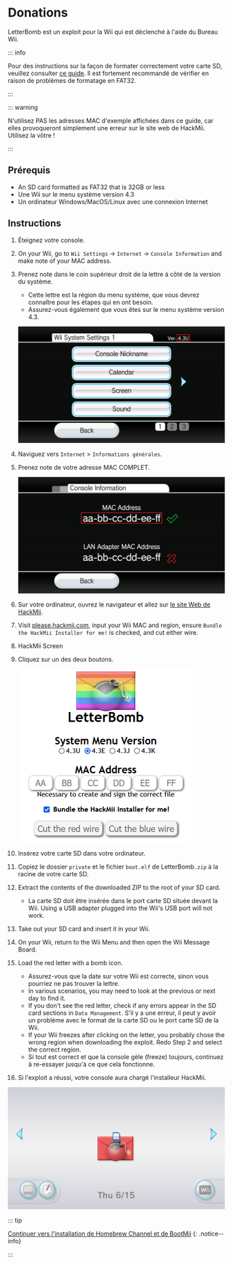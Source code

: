 # Donations

LetterBomb est un exploit pour la Wii qui est déclenché à l'aide du Bureau Wii.

::: info

Pour des instructions sur la façon de formater correctement votre carte SD, veuillez consulter [ce guide](https://wiki.hacks.guide/wiki/Formatting_an_SD_card). Il est fortement recommandé de vérifier en raison de problèmes de formatage en FAT32.

:::

::: warning

N'utilisez PAS les adresses MAC d'exemple affichées dans ce guide, car elles provoqueront simplement une erreur sur le site web de HackMii. Utilisez la vôtre !

:::

## Prérequis

- An SD card formatted as FAT32 that is 32GB or less
- Une Wii sur le menu système version 4.3
- Un ordinateur Windows/MacOS/Linux avec une connexion Internet

## Instructions

1. Éteignez votre console.

2. On your Wii, go to `Wii Settings` -> `Internet` -> `Console Information` and make note of your MAC address.

3. Prenez note dans le coin supérieur droit de la lettre à côté de la version du système.

   - Cette lettre est la région du menu système, que vous devrez connaître pour les étapes qui en ont besoin.
   - Assurez-vous également que vous êtes sur le menu système version 4.3.

   ![](/images/wii/SystemMenuVersion.png)

4. Naviguez vers `Internet` > `Informations générales`.

5. Prenez note de votre adresse MAC COMPLET.

   ![](/images/wii/MacAddress.png)

6. Sur votre ordinateur, ouvrez le navigateur et allez sur [le site Web de HackMii](https://please.hackmii.com/).

7. Visit [please.hackmii.com](https://please.hackmii.com/), input your Wii MAC and region, ensure `Bundle the HackMii Installer for me!` is checked, and cut either wire.

8. HackMii Screen

9. Cliquez sur un des deux boutons.

   ![](/images/exploits/letterbomb/LetterBomb-PC.png)

10. Insérez votre carte SD dans votre ordinateur.

11. Copiez le dossier `private` et le fichier `boot.elf` de LetterBomb`.zip` à la racine de votre carte SD.

12. Extract the contents of the downloaded ZIP to the root of your SD card.
    - La carte SD doit être insérée dans le port carte SD située devant la Wii. Using a USB adapter plugged into the Wii's USB port will not work.

13. Take out your SD card and insert it in your Wii.

14. On your Wii, return to the Wii Menu and then open the Wii Message Board.

15. Load the red letter with a bomb icon.
    - Assurez-vous que la date sur votre Wii est correcte, sinon vous pourriez ne pas trouver la lettre.
    - In various scenarios, you may need to look at the previous or next day to find it.
    - If you don't see the red letter, check if any errors appear in the SD card sections in `Data Management`. S'il y a une erreur, il peut y avoir un problème avec le format de la carte SD ou le port carte SD de la Wii.
    - If your Wii freezes after clicking on the letter, you probably chose the wrong region when downloading the exploit. Redo Step 2 and select the correct region.
    - Si tout est correct et que la console gèle (freeze) toujours, continuez à re-essayer jusqu'à ce que cela fonctionne.

16. Si l'exploit a réussi, votre console aura chargé l'installeur HackMii.

![](/images/exploits/letterbomb/LetterBomb-Wii.png)

::: tip

[Continuer vers l'installation de Homebrew Channel et de BootMii](hbc)
{: .notice--info}

:::
